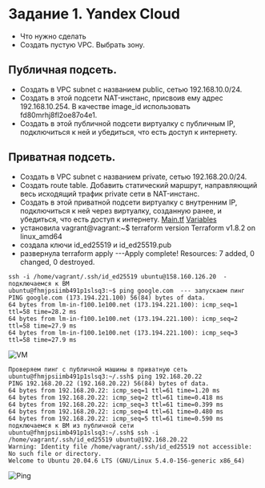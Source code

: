 # Задание 1. Yandex Cloud
- Что нужно сделать
- Создать пустую VPC. Выбрать зону.
## Публичная подсеть.
- Создать в VPC subnet с названием public, сетью 192.168.10.0/24.
- Создать в этой подсети NAT-инстанс, присвоив ему адрес 192.168.10.254. В качестве image_id использовать fd80mrhj8fl2oe87o4e1.
- Создать в этой публичной подсети виртуалку с публичным IP, подключиться к ней и убедиться, что есть доступ к интернету.
## Приватная подсеть.
- Создать в VPC subnet с названием private, сетью 192.168.20.0/24.
- Создать route table. Добавить статический маршрут, направляющий весь исходящий трафик private сети в NAT-инстанс.
- Создать в этой приватной подсети виртуалку с внутренним IP, подключиться к ней через виртуалку, созданную ранее, и убедиться, что есть доступ к интернету.
  [Main.tf](https://github.com/EVolgina/Yandex-Cloud-1/blob/main/main.tf) [Variables]()
- установила
vagrant@vagrant:~$ terraform version
Terraform v1.8.2
on linux_amd64
- создала ключи id_ed25519 и id_ed25519.pub
- развернула terraform apply  ---Apply complete! Resources: 7 added, 0 changed, 0 destroyed.
```
ssh -i /home/vagrant/.ssh/id_ed25519 ubuntu@158.160.126.20  - подключаемся к ВМ
ubuntu@fhmjpsiimb491p1slsq3:~$ ping google.com  --- запускаем пинг
PING google.com (173.194.221.100) 56(84) bytes of data.
64 bytes from lm-in-f100.1e100.net (173.194.221.100): icmp_seq=1 ttl=58 time=28.2 ms
64 bytes from lm-in-f100.1e100.net (173.194.221.100): icmp_seq=2 ttl=58 time=27.9 ms
64 bytes from lm-in-f100.1e100.net (173.194.221.100): icmp_seq=3 ttl=58 time=27.9 ms
```
![VM]()

```
Проверяем пинг с публичной машины в приватную сеть
ubuntu@fhmjpsiimb491p1slsq3:~/.ssh$ ping 192.168.20.22
PING 192.168.20.22 (192.168.20.22) 56(84) bytes of data.
64 bytes from 192.168.20.22: icmp_seq=1 ttl=61 time=1.20 ms
64 bytes from 192.168.20.22: icmp_seq=2 ttl=61 time=0.418 ms
64 bytes from 192.168.20.22: icmp_seq=3 ttl=61 time=0.399 ms
64 bytes from 192.168.20.22: icmp_seq=4 ttl=61 time=0.480 ms
64 bytes from 192.168.20.22: icmp_seq=5 ttl=61 time=0.590 ms
подключаемся к ВМ из публичной сети
ubuntu@fhmjpsiimb491p1slsq3:~/.ssh$ ssh -i /home/vagrant/.ssh/id_ed25519 ubuntu@192.168.20.22
Warning: Identity file /home/vagrant/.ssh/id_ed25519 not accessible: No such file or directory.
Welcome to Ubuntu 20.04.6 LTS (GNU/Linux 5.4.0-156-generic x86_64)
```
![Ping]()

